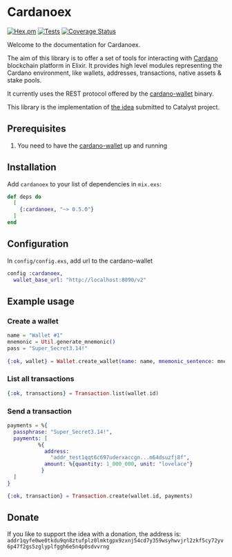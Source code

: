 # Cardanoex

[![Hex.pm](https://img.shields.io/hexpm/v/cardanoex.svg)](https://hex.pm/packages/cardanoex)
[![Tests](https://github.com/ricn/cardanoex/actions/workflows/elixir.yml/badge.svg)](https://github.com/ricn/cardanoex/actions/workflows/elixir.yml)
[![Coverage Status](https://coveralls.io/repos/github/ricn/cardanoex/badge.svg?branch=master)](https://coveralls.io/github/ricn/cardanoex?branch=master)

Welcome to the documentation for Cardanoex. 

The aim of this library is to offer a set of tools for interacting with [Cardano](https://cardano.org/) blockchain platform in Elixir. It provides high level modules representing the Cardano environment, like wallets, addresses, transactions, native assets & stake pools.

It currently uses the REST protocol offered by the [cardano-wallet](https://github.com/input-output-hk/cardano-wallet) binary.

This library is the implementation of [the idea](https://cardano.ideascale.com/a/dtd/Elixir-library/350635-48088) submitted to Catalyst project.

## Prerequisites

1. You need to have the [cardano-wallet](https://github.com/input-output-hk/cardano-wallet) up and running

## Installation

Add `cardanoex` to your list of dependencies in `mix.exs`:

```elixir
def deps do
  [
    {:cardanoex, "~> 0.5.0"}
  ]
end
```

## Configuration
In `config/config.exs`, add url to the cardano-wallet

```elixir
config :cardanoex,
  wallet_base_url: "http://localhost:8090/v2"
```

## Example usage

### Create a wallet
```elixir
name = "Wallet #1"
mnemonic = Util.generate_mnemonic()
pass = "Super_Secret3.14!"
    
{:ok, wallet} = Wallet.create_wallet(name: name, mnemonic_sentence: mnemonic, passphrase: pass)
```
### List all transactions
```elixir
{:ok, transactions} = Transaction.list(wallet.id)
```
### Send a transaction
```elixir
payments = %{
  passphrase: "Super_Secret3.14!",
  payments: [
          %{
            address:
              "addr_test1qqt6c697uderxaccgn...m64dsuzfj8f",
            amount: %{quantity: 1_000_000, unit: "lovelace"}
           }
  ]
}

{:ok, transaction} = Transaction.create(wallet.id, payments)
```


## Donate

If you like to support the idea with a donation, the address is:
`addr1qyfe0we0tkdu9qn8ztufplz0lmktgpx9zxnj54cd7y359wsyhwvjrl2zkf5cy72yv6p47f2gs5zglyplfggh6e5n4p0sdvvrng`